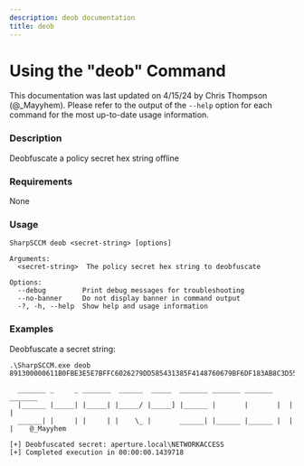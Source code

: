 ```yaml
---
description: deob documentation
title: deob
---
```


# Using the "deob" Command

This documentation was last updated on 4/15/24 by Chris Thompson (@_Mayyhem). Please refer to the output of the `--help` option for each command for the most up-to-date usage information.

### Description
Deobfuscate a policy secret hex string offline
    
### Requirements
None

### Usage
```
SharpSCCM deob <secret-string> [options]

Arguments:
  <secret-string>  The policy secret hex string to deobfuscate

Options:
  --debug         Print debug messages for troubleshooting
  --no-banner     Do not display banner in command output
  -?, -h, --help  Show help and usage information
```
### Examples
Deobfuscate a secret string:
```
.\SharpSCCM.exe deob 891300000611B0FBE3E5E7BFFC6026279DD585431385F4148760679BF6DF183AB8C3D553401D69452BABE97E140000003A00000040000000036600000000000000DA417D3BF7F38E6DFFAEEF520778F829D93946F9ED61FB91502C3F2D718E996CF3E910C58548E699FCEDDCA215FB4B801CB53A29C7000EBDF0DE020464BBEA0000

  _______ _     _ _______  ______  _____  _______ _______ _______ _______
  |______ |_____| |_____| |_____/ |_____] |______ |       |       |  |  |
  ______| |     | |     | |    \_ |       ______| |______ |______ |  |  |    @_Mayyhem

[+] Deobfuscated secret: aperture.local\NETWORKACCESS
[+] Completed execution in 00:00:00.1439718
```